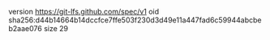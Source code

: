 version https://git-lfs.github.com/spec/v1
oid sha256:d44b14664b14dccfce7ffe503f230d3d49e11a447fad6c59944abcbeb2aae076
size 29
